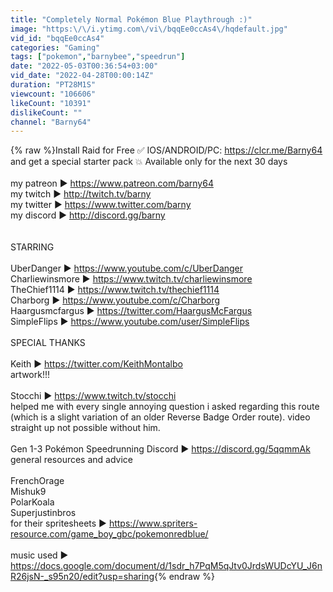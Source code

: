 ```yaml
---
title: "Completely Normal Pokémon Blue Playthrough :)"
image: "https:\/\/i.ytimg.com\/vi\/bqqEe0ccAs4\/hqdefault.jpg"
vid_id: "bqqEe0ccAs4"
categories: "Gaming"
tags: ["pokemon","barnybee","speedrun"]
date: "2022-05-03T00:36:54+03:00"
vid_date: "2022-04-28T00:00:14Z"
duration: "PT28M1S"
viewcount: "106606"
likeCount: "10391"
dislikeCount: ""
channel: "Barny64"
---
```

{% raw %}Install Raid for Free ✅ IOS/ANDROID/PC: <a rel="nofollow" target="blank" href="https://clcr.me/Barny64">https://clcr.me/Barny64</a>  and get a special starter pack 💥 Available only for the next 30 days<br /><br />my patreon ▶ <a rel="nofollow" target="blank" href="https://www.patreon.com/barny64">https://www.patreon.com/barny64</a><br />my twitch ▶ <a rel="nofollow" target="blank" href="http://twitch.tv/barny">http://twitch.tv/barny</a><br />my twitter ▶ <a rel="nofollow" target="blank" href="https://www.twitter.com/barny">https://www.twitter.com/barny</a><br />my discord ▶ <a rel="nofollow" target="blank" href="http://discord.gg/barny">http://discord.gg/barny</a><br /><br /><br />STARRING<br /><br />UberDanger ▶ <a rel="nofollow" target="blank" href="https://www.youtube.com/c/UberDanger">https://www.youtube.com/c/UberDanger</a><br />Charliewinsmore ▶ <a rel="nofollow" target="blank" href="https://www.twitch.tv/charliewinsmore">https://www.twitch.tv/charliewinsmore</a><br />TheChief1114 ▶ <a rel="nofollow" target="blank" href="https://www.twitch.tv/thechief1114">https://www.twitch.tv/thechief1114</a><br />Charborg ▶ <a rel="nofollow" target="blank" href="https://www.youtube.com/c/Charborg">https://www.youtube.com/c/Charborg</a><br />Haargusmcfargus ▶ <a rel="nofollow" target="blank" href="https://twitter.com/HaargusMcFargus">https://twitter.com/HaargusMcFargus</a><br />SimpleFlips ▶ <a rel="nofollow" target="blank" href="https://www.youtube.com/user/SimpleFlips">https://www.youtube.com/user/SimpleFlips</a><br /><br />SPECIAL THANKS<br /><br />Keith ▶ <a rel="nofollow" target="blank" href="https://twitter.com/KeithMontalbo">https://twitter.com/KeithMontalbo</a><br />artwork!!!<br /><br />Stocchi ▶ <a rel="nofollow" target="blank" href="https://www.twitch.tv/stocchi">https://www.twitch.tv/stocchi</a><br />helped me with every single annoying question i asked regarding this route (which is a slight variation of an older Reverse Badge Order route). video straight up not possible without him.<br /><br />Gen 1-3 Pokémon Speedrunning Discord ▶ <a rel="nofollow" target="blank" href="https://discord.gg/5qqmmAk">https://discord.gg/5qqmmAk</a><br />general resources and advice<br /><br />FrenchOrage<br />Mishuk9 <br />PolarKoala<br />Superjustinbros<br />for their spritesheets ▶ <a rel="nofollow" target="blank" href="https://www.spriters-resource.com/game_boy_gbc/pokemonredblue/">https://www.spriters-resource.com/game_boy_gbc/pokemonredblue/</a><br /><br />music used ▶ <a rel="nofollow" target="blank" href="https://docs.google.com/document/d/1sdr_h7PqM5qJtv0JrdsWUDcYU_J6nR26jsN-_s95n20/edit?usp=sharing">https://docs.google.com/document/d/1sdr_h7PqM5qJtv0JrdsWUDcYU_J6nR26jsN-_s95n20/edit?usp=sharing</a>{% endraw %}
